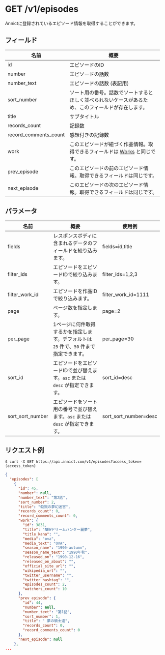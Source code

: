 # GET /v1/episodes

Annictに登録されているエピソード情報を取得することができます。

## フィールド

| 名前 | 概要 |
| --- | --- |
| id | エピソードのID |
| number | エピソードの話数 |
| number_text | エピソードの話数 (表記用) |
| sort_number | ソート用の番号。話数でソートすると正しく並べられないケースがあるため、このフィールドが存在します。 |
| title | サブタイトル |
| records_count | 記録数 |
| record_comments_count | 感想付きの記録数 |
| work | このエピソードが紐づく作品情報。取得できるフィールドは [Works](works.md) と同じです。 |
| prev_episode | このエピソードの前のエピソード情報。取得できるフィールドは同じです。 |
| next_episode | このエピソードの次のエピソード情報。取得できるフィールドは同じです。 |


## パラメータ

| 名前 | 概要 | 使用例 |
| --- | --- | --- |
| fields | レスポンスボディに含まれるデータのフィールドを絞り込みます。 | fields=id,title |
| filter_ids | エピソードをエピソードIDで絞り込みます。 | filter_ids=1,2,3 |
| filter_work_id | エピソードを作品IDで絞り込みます。 | filter_work_id=1111 |
| page | ページ数を指定します。 | page=2 |
| per_page | 1ページに何件取得するかを指定します。デフォルトは `25` 件で、`50` 件まで指定できます。 | per_page=30 |
| sort_id | エピソードをエピソードIDで並び替えます。`asc` または `desc` が指定できます。 | sort_id=desc |
| sort_sort_number | エピソードをソート用の番号で並び替えます。`asc` または `desc` が指定できます。 | sort_sort_number=desc |


## リクエスト例

```
$ curl -X GET https://api.annict.com/v1/episodes?access_token=(access_token)
```

```json
{
  "episodes": [
    {
      "id": 45,
      "number": null,
      "number_text": "第2話",
      "sort_number": 2,
      "title": "殺戮の夢幻迷宮",
      "records_count": 0,
      "record_comments_count": 0,
      "work": {
        "id": 3831,
        "title": "NEWドリームハンター麗夢",
        "title_kana": "",
        "media": "ova",
        "media_text": "OVA",
        "season_name": "1990-autumn",
        "season_name_text": "1990年秋",
        "released_on": "1990-12-16",
        "released_on_about": "",
        "official_site_url": "",
        "wikipedia_url": "",
        "twitter_username": "",
        "twitter_hashtag": "",
        "episodes_count": 2,
        "watchers_count": 10
      },
      "prev_episode": {
        "id": 44,
        "number": null,
        "number_text": "第1話",
        "sort_number": 1,
        "title": " 夢の騎士達",
        "records_count": 0,
        "record_comments_count": 0
      },
      "next_episode": null
    },
...
```
